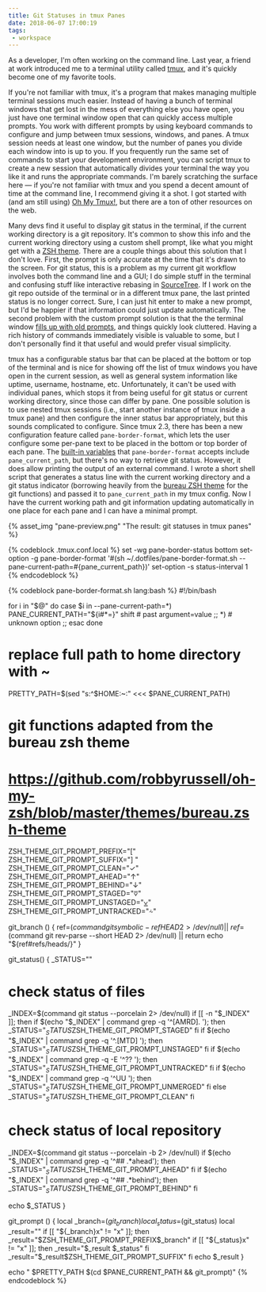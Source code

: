 ```yaml
---
title: Git Statuses in tmux Panes
date: 2018-06-07 17:00:19
tags:
 - workspace
---
```


As a developer, I'm often working on the command line. Last year, a friend at work introduced me to a terminal utility called [tmux](https://en.wikipedia.org/wiki/Tmux), and it's quickly become one of my favorite tools.

If you're not familiar with tmux, it's a program that makes managing multiple terminal sessions much easier. Instead of having a bunch of terminal windows that get lost in the mess of everything else you have open, you just have one terminal window open that can quickly access multiple prompts. You work with different prompts by using keyboard commands to configure and jump between tmux sessions, windows, and panes. A tmux session needs at least one window, but the number of panes you divide each window into is up to you. If you frequently run the same set of commands to start your development environment, you can script tmux to create a new session that automatically divides your terminal the way you like it and runs the appropriate commands. I'm barely scratching the surface here — if you're not familiar with tmux and you spend a decent amount of time at the command line, I recommend giving it a shot. I got started with (and am still using) [Oh My Tmux!](https://github.com/gpakosz/.tmux), but there are a ton of other resources on the web.

<!-- more -->

Many devs find it useful to display git status in the terminal, if the current working directory is a git repository. It's common to show this info and the current working directory using a custom shell prompt, like what you might get with a [ZSH theme](https://github.com/robbyrussell/oh-my-zsh/wiki/Themes). There are a couple things about this solution that I don't love. First, the prompt is only accurate at the time that it's drawn to the screen. For git status, this is a problem as my current git workflow involves both the command line and a GUI; I do simple stuff in the terminal and confusing stuff like interactive rebasing in [SourceTree](https://www.sourcetreeapp.com/). If I work on the git repo outside of the terminal or in a different tmux pane, the last printed status is no longer correct. Sure, I can just hit enter to make a new prompt, but I'd be happier if that information could just update automatically. The second problem with the custom prompt solution is that the the terminal window [fills up with old prompts](https://github.com/robbyrussell/oh-my-zsh/wiki/External-themes#agnosterzak), and things quickly look cluttered. Having a rich history of commands immediately visible is valuable to some, but I don't personally find it that useful and would prefer visual simplicity.

tmux has a configurable status bar that can be placed at the bottom or top of the terminal and is nice for showing off the list of tmux windows you have open in the current session, as well as general system information like uptime, username, hostname, etc. Unfortunately, it can't be used with individual panes, which stops it from being useful for git status or current working directory, since those can differ by pane. One possible solution is to use nested tmux sessions (i.e., start another instance of tmux inside a tmux pane) and then configure the inner status bar appropriately, but this sounds complicated to configure. Since tmux 2.3, there has been a new configuration feature called `pane-border-format`, which lets the user configure some per-pane text to be placed in the bottom or top border of each pane. The [built-in variables](http://man7.org/linux/man-pages/man1/tmux.1.html#FORMATS) that `pane-border-format` accepts include `pane_current_path`, but there's no way to retrieve git status. However, it does allow printing the output of an external command. I wrote a short shell script that generates a status line with the current working directory and a git status indicator (borrowing heavily from the [bureau ZSH theme](https://github.com/robbyrussell/oh-my-zsh/blob/master/themes/bureau.zsh-theme) for the git functions) and passed it to `pane_current_path` in my tmux config. Now I have the current working path and git information updating automatically in one place for each pane and I can have a minimal prompt.

{% asset_img "pane-preview.png" "The result: git statuses in tmux panes" %}

{% codeblock .tmux.conf.local %}
set -wg pane-border-status bottom
set-option -g pane-border-format '#(sh ~/.dotfiles/pane-border-format.sh --pane-current-path=#{pane_current_path})'
set-option -s status-interval 1
{% endcodeblock %}


{% codeblock pane-border-format.sh lang:bash %}
#!/bin/bash

for i in "$@"
do
case $i in
    --pane-current-path=*)
    PANE_CURRENT_PATH="${i#*=}"
    shift # past argument=value
    ;;
    *) # unknown option
    ;;
esac
done

# replace full path to home directory with ~
PRETTY_PATH=$(sed "s:^$HOME:~:" <<< $PANE_CURRENT_PATH)

# git functions adapted from the bureau zsh theme
# https://github.com/robbyrussell/oh-my-zsh/blob/master/themes/bureau.zsh-theme

ZSH_THEME_GIT_PROMPT_PREFIX="["
ZSH_THEME_GIT_PROMPT_SUFFIX="] "
ZSH_THEME_GIT_PROMPT_CLEAN="✓"
ZSH_THEME_GIT_PROMPT_AHEAD="↑"
ZSH_THEME_GIT_PROMPT_BEHIND="↓"
ZSH_THEME_GIT_PROMPT_STAGED="⩢"
ZSH_THEME_GIT_PROMPT_UNSTAGED="⩣"
ZSH_THEME_GIT_PROMPT_UNTRACKED="⩪"

git_branch () {
  ref=$(command git symbolic-ref HEAD 2> /dev/null) || \
  ref=$(command git rev-parse --short HEAD 2> /dev/null) || return
  echo "${ref#refs/heads/}"
}

git_status() {
  _STATUS=""

  # check status of files
  _INDEX=$(command git status --porcelain 2> /dev/null)
  if [[ -n "$_INDEX" ]]; then
    if $(echo "$_INDEX" | command grep -q '^[AMRD]. '); then
      _STATUS="$_STATUS$ZSH_THEME_GIT_PROMPT_STAGED"
    fi
    if $(echo "$_INDEX" | command grep -q '^.[MTD] '); then
      _STATUS="$_STATUS$ZSH_THEME_GIT_PROMPT_UNSTAGED"
    fi
    if $(echo "$_INDEX" | command grep -q -E '^\?\? '); then
      _STATUS="$_STATUS$ZSH_THEME_GIT_PROMPT_UNTRACKED"
    fi
    if $(echo "$_INDEX" | command grep -q '^UU '); then
      _STATUS="$_STATUS$ZSH_THEME_GIT_PROMPT_UNMERGED"
    fi
  else
    _STATUS="$_STATUS$ZSH_THEME_GIT_PROMPT_CLEAN"
  fi

  # check status of local repository
  _INDEX=$(command git status --porcelain -b 2> /dev/null)
  if $(echo "$_INDEX" | command grep -q '^## .*ahead'); then
    _STATUS="$_STATUS$ZSH_THEME_GIT_PROMPT_AHEAD"
  fi
  if $(echo "$_INDEX" | command grep -q '^## .*behind'); then
    _STATUS="$_STATUS$ZSH_THEME_GIT_PROMPT_BEHIND"
  fi

  echo $_STATUS
}

git_prompt () {
  local _branch=$(git_branch)
  local _status=$(git_status)
  local _result=""
  if [[ "${_branch}x" != "x" ]]; then
    _result="$ZSH_THEME_GIT_PROMPT_PREFIX$_branch"
    if [[ "${_status}x" != "x" ]]; then
      _result="$_result $_status"
    fi
    _result="$_result$ZSH_THEME_GIT_PROMPT_SUFFIX"
  fi
  echo $_result
}

echo " $PRETTY_PATH $(cd $PANE_CURRENT_PATH && git_prompt)"
{% endcodeblock %}